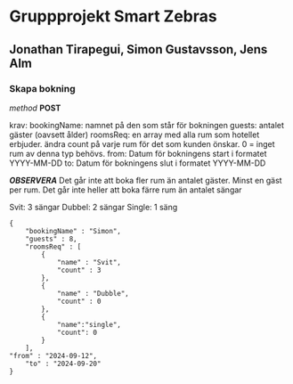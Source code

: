 # Gruppprojekt Smart Zebras

## Jonathan Tirapegui, Simon Gustavsson, Jens Alm



### Skapa bokning

*method* **POST**

krav:
bookingName: namnet på den som står för bokningen
guests: antalet gäster (oavsett ålder)
roomsReq: en array med alla rum som hotellet erbjuder. ändra count på varje rum för det som kunden önskar. 0 = inget rum av denna typ behövs.
from: Datum för bokningens start i formatet YYYY-MM-DD
to: Datum för bokningens slut i formatet YYYY-MM-DD



***OBSERVERA***
Det går inte att boka fler rum än antalet gäster. Minst en gäst per rum.
Det går inte heller att boka färre rum än antalet sängar

Svit: 3 sängar
Dubbel: 2 sängar
Single: 1 säng

```
{
	"bookingName" : "Simon",
	"guests" : 8,
	"roomsReq" : [
		{
			"name" : "Svit",
			"count" : 3
		},
		{
			"name" : "Dubble",
			"count" : 0
		},
		{
			"name":"single",
			"count": 0
		}
	],
"from" : "2024-09-12",
	"to" : "2024-09-20"
}
```
